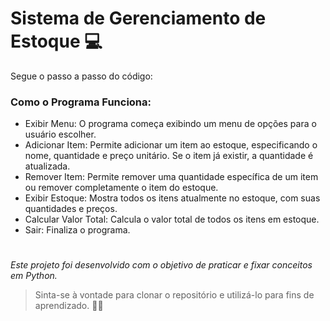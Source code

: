 # Sistema de Gerenciamento de Estoque 💻


Segue o passo a passo do código:

### Como o Programa Funciona:

* Exibir Menu: O programa começa exibindo um menu de opções para o usuário escolher.
* Adicionar Item: Permite adicionar um item ao estoque, especificando o nome, quantidade e preço unitário. Se o item já existir, a quantidade é atualizada.
* Remover Item: Permite remover uma quantidade específica de um item ou remover completamente o item do estoque.
* Exibir Estoque: Mostra todos os itens atualmente no estoque, com suas quantidades e preços.
* Calcular Valor Total: Calcula o valor total de todos os itens em estoque.
* Sair: Finaliza o programa.

#

_Este projeto foi desenvolvido com o objetivo de praticar e fixar conceitos em Python._

> Sinta-se à vontade para clonar o repositório e utilizá-lo para fins de aprendizado. 🚀💫
